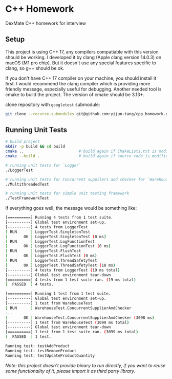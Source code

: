 # C++ Homework
DexMate C++ homework for interview

## Setup
This project is using C++ 17, any compilers compatiable with this version should be working. I developed it by clang (Apple clang version 14.0.3) on macOS (M1 pro chip). But it doesn't use any special features specific to clang, so g++ should be ok.

If you don't have C++ 17 compiler on your machine, you should install it first. I would recommend the clang compiler which is providing more friendly message, especially useful for debugging. Another needed tool is cmake to build the project. The version of cmake should be 3.13+.

clone repository with `googletest` submodule:
```sh
git clone --recurse-submodules git@github.com:yijun-tang/cpp_homework.git
```

## Running Unit Tests
```sh
# build project
mkdir -p build && cd build
cmake ..                        # build again if CMakeLists.txt is modified
cmake --build .                 # build again if source code is modified

# running unit tests for `Logger`
./LoggerTest

# running unit tests for Concurrent suppilers and checker for `Warehouse`
./MultithreadedTest

# running unit tests for simple unit testing framework
./TestFrameworkTest
```
If everything goes well, the message would be something like:
```sh
[==========] Running 4 tests from 1 test suite.
[----------] Global test environment set-up.
[----------] 4 tests from LoggerTest
[ RUN      ] LoggerTest.SingletonTest
[       OK ] LoggerTest.SingletonTest (0 ms)
[ RUN      ] LoggerTest.LogFunctionTest
[       OK ] LoggerTest.LogFunctionTest (0 ms)
[ RUN      ] LoggerTest.FlushTest
[       OK ] LoggerTest.FlushTest (0 ms)
[ RUN      ] LoggerTest.ThreadSafetyTest
[       OK ] LoggerTest.ThreadSafetyTest (18 ms)
[----------] 4 tests from LoggerTest (19 ms total)
[----------] Global test environment tear-down
[==========] 4 tests from 1 test suite ran. (19 ms total)
[  PASSED  ] 4 tests.

[==========] Running 1 test from 1 test suite.
[----------] Global test environment set-up.
[----------] 1 test from WarehouseTest
[ RUN      ] WarehouseTest.ConcurrentSupplierAndChecker
...
[       OK ] WarehouseTest.ConcurrentSupplierAndChecker (3098 ms)
[----------] 1 test from WarehouseTest (3099 ms total)
[----------] Global test environment tear-down
[==========] 1 test from 1 test suite ran. (3099 ms total)
[  PASSED  ] 1 test.

Running test: testAddProduct
Running test: testRemoveProduct
Running test: testUpdateProductQuantity
```

_Note: this project doesn't provide binary to run directly, if you want to reuse some functionality of it, please import it as third party library._
